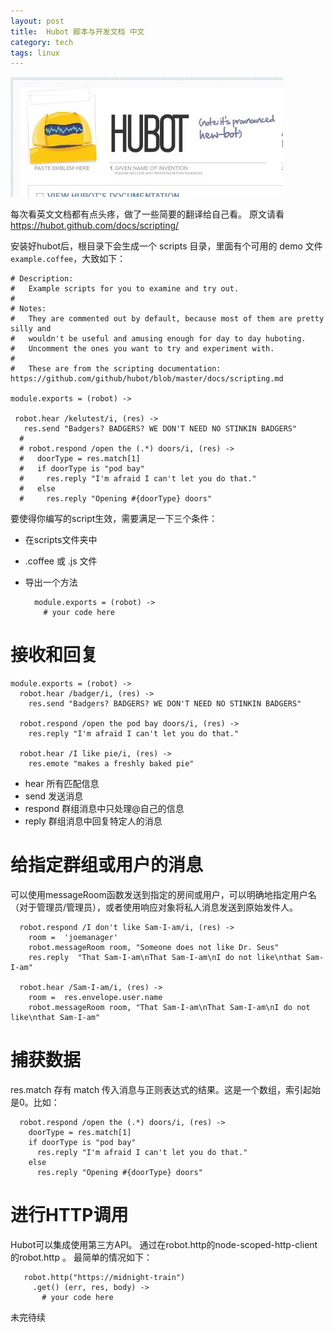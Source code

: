 ```yaml
---
layout: post
title:  Hubot 脚本与开发文档 中文
category: tech
tags: linux
---
```


![](/assets/img/hubot.jpg)

每次看英文文档都有点头疼，做了一些简要的翻译给自己看。 
原文请看<https://hubot.github.com/docs/scripting/>

安装好hubot后，根目录下会生成一个 scripts 目录，里面有个可用的 demo 文件`example.coffee`，大致如下：

    # Description:
    #   Example scripts for you to examine and try out.
    #
    # Notes:
    #   They are commented out by default, because most of them are pretty silly and
    #   wouldn't be useful and amusing enough for day to day huboting.
    #   Uncomment the ones you want to try and experiment with.
    #
    #   These are from the scripting documentation: https://github.com/github/hubot/blob/master/docs/scripting.md

    module.exports = (robot) ->

     robot.hear /kelutest/i, (res) ->
       res.send "Badgers? BADGERS? WE DON'T NEED NO STINKIN BADGERS"
      #
      # robot.respond /open the (.*) doors/i, (res) ->
      #   doorType = res.match[1]
      #   if doorType is "pod bay"
      #     res.reply "I'm afraid I can't let you do that."
      #   else
      #     res.reply "Opening #{doorType} doors"

要使得你编写的script生效，需要满足一下三个条件：

* 在scripts文件夹中
* .coffee 或 .js 文件
* 导出一个方法

        module.exports = (robot) ->
          # your code here

# 接收和回复

    module.exports = (robot) ->
      robot.hear /badger/i, (res) ->
        res.send "Badgers? BADGERS? WE DON'T NEED NO STINKIN BADGERS"
    
      robot.respond /open the pod bay doors/i, (res) ->
        res.reply "I'm afraid I can't let you do that."
    
      robot.hear /I like pie/i, (res) ->
        res.emote "makes a freshly baked pie"

* hear 所有匹配信息
* send 发送消息
* respond 群组消息中只处理@自己的信息
* reply 群组消息中回复特定人的消息

# 给指定群组或用户的消息

可以使用messageRoom函数发送到指定的房间或用户，可以明确地指定用户名（对于管理员/管理员），或者使用响应对象将私人消息发送到原始发件人。

      robot.respond /I don't like Sam-I-am/i, (res) ->
        room =  'joemanager'
        robot.messageRoom room, "Someone does not like Dr. Seus"
        res.reply  "That Sam-I-am\nThat Sam-I-am\nI do not like\nthat Sam-I-am"

      robot.hear /Sam-I-am/i, (res) ->
        room =  res.envelope.user.name
        robot.messageRoom room, "That Sam-I-am\nThat Sam-I-am\nI do not like\nthat Sam-I-am"

# 捕获数据

res.match 存有 match 传入消息与正则表达式的结果。这是一个数组，索引起始是0。比如：

      robot.respond /open the (.*) doors/i, (res) ->
        doorType = res.match[1]
        if doorType is "pod bay"
          res.reply "I'm afraid I can't let you do that."
        else
          res.reply "Opening #{doorType} doors"
          
# 进行HTTP调用

Hubot可以集成使用第三方API。 通过在robot.http的node-scoped-http-client的robot.http 。 最简单的情况如下：

       robot.http("https://midnight-train")
         .get() (err, res, body) ->
           # your code here
           
未完待续           